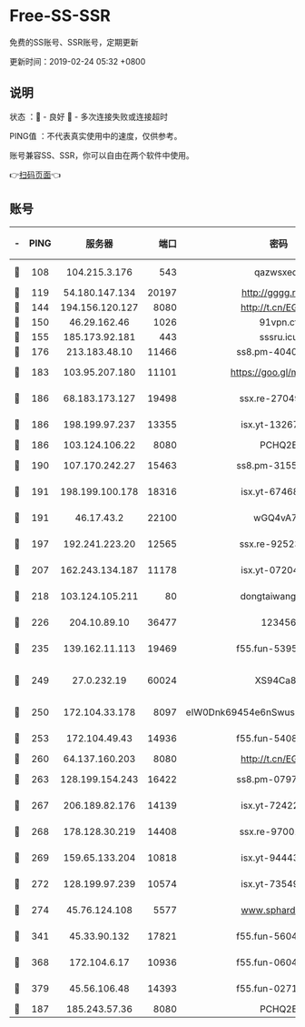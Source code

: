 # Free-SS-SSR

免费的SS账号、SSR账号，定期更新

更新时间：2019-02-24 05:32 +0800

## 说明

状态     ：🙂 - 良好 🙁 - 多次连接失败或连接超时

PING值   ：不代表真实使用中的速度，仅供参考。

账号兼容SS、SSR，你可以自由在两个软件中使用。

👉[扫码页面](https://liesauer.github.io/free-ss-ssr.github.io/)👈

## 账号

|-|PING|服务器|端口|密码|加密方式|区域|
|:----:|:----:|:-----:|-----:|:----:|:----:|:----:|
|🙂|108|104.215.3.176|543|qazwsxedc|aes-256-gcm|JP|
|🙂|119|54.180.147.134|20197|http://gggg.rocks|chacha20|KR|
|🙂|144|194.156.120.127|8080|http://t.cn/EGJIyrl|rc4-md5|RU|
|🙂|150|46.29.162.46|1026|91vpn.cf|rc4-md5|RU|
|🙂|155|185.173.92.181|443|sssru.icu|rc4-md5|RU|
|🙂|176|213.183.48.10|11466|ss8.pm-40405926|rc4-md5|RU|
|🙂|183|103.95.207.180|11101|https://goo.gl/m1zu1p|chacha20-ietf|CN|
|🙂|186|68.183.173.127|19498|ssx.re-27049875|aes-256-cfb|US|
|🙂|186|198.199.97.237|13355|isx.yt-13267292|aes-256-cfb|US|
|🙂|186|103.124.106.22|8080|PCHQ2E|rc4-md5|US|
|🙂|190|107.170.242.27|15463|ss8.pm-31553028|aes-256-cfb|US|
|🙂|191|198.199.100.178|18316|isx.yt-67468554|aes-256-cfb|US|
|🙂|191|46.17.43.2|22100|wGQ4vA7D|aes-256-gcm|RU|
|🙂|197|192.241.223.20|12565|ssx.re-92523210|aes-256-cfb|US|
|🙂|207|162.243.134.187|11178|isx.yt-07204971|aes-256-cfb|US|
|🙂|218|103.124.105.211|80|dongtaiwang.com|aes-256-cfb|US|
|🙂|226|204.10.89.10|36477|123456|aes-256-cfb|US|
|🙂|235|139.162.11.113|19469|f55.fun-53953321|aes-256-cfb|SG|
|🙂|249|27.0.232.19|60024|XS94Ca8K|xchacha20-ietf-poly1305|HK|
|🙂|250|172.104.33.178|8097|eIW0Dnk69454e6nSwuspv9DmS201tQ0D|aes-256-cfb|SG|
|🙂|253|172.104.49.43|14936|f55.fun-54084104|aes-256-cfb|SG|
|🙂|260|64.137.160.203|8080|http://t.cn/EGJIyrl|rc4-md5|CA|
|🙂|263|128.199.154.243|16422|ss8.pm-07972261|aes-256-cfb|SG|
|🙂|267|206.189.82.176|14139|isx.yt-72422097|aes-256-cfb|SG|
|🙂|268|178.128.30.219|14408|ssx.re-97001746|aes-256-cfb|SG|
|🙂|269|159.65.133.204|10818|isx.yt-94443134|aes-256-cfb|SG|
|🙂|272|128.199.97.239|10574|isx.yt-73549094|aes-256-cfb|SG|
|🙂|274|45.76.124.108|5577|www.sphard.com|aes-256-cfb|AU|
|🙂|341|45.33.90.132|17821|f55.fun-56045403|aes-256-cfb|US|
|🙂|368|172.104.6.17|10936|f55.fun-06041209|aes-256-cfb|US|
|🙂|379|45.56.106.48|14393|f55.fun-02711157|aes-256-cfb|US|
|🙂|187|185.243.57.36|8080|PCHQ2E|rc4-md5|US|
